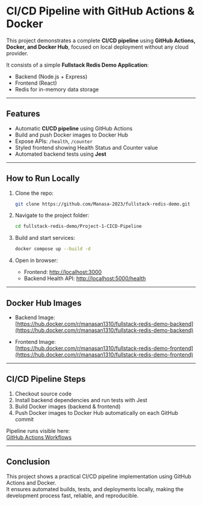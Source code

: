 
# CI/CD Pipeline with GitHub Actions & Docker

This project demonstrates a complete **CI/CD pipeline** using **GitHub Actions, Docker, and Docker Hub**, focused on local deployment without any cloud provider.

It consists of a simple **Fullstack Redis Demo Application**:
- Backend (Node.js + Express)
- Frontend (React)
- Redis for in-memory data storage

---

## Features

- Automatic **CI/CD pipeline** using GitHub Actions  
- Build and push Docker images to Docker Hub  
- Expose APIs: `/health`, `/counter`
- Styled frontend showing Health Status and Counter value  
- Automated backend tests using **Jest**  

---

## How to Run Locally

1. Clone the repo:
   ```bash
   git clone https://github.com/Manasa-2023/fullstack-redis-demo.git
   ```

2. Navigate to the project folder:
   ```bash
   cd fullstack-redis-demo/Project-1-CICD-Pipeline
   ```

3. Build and start services:
   ```bash
   docker compose up --build -d
   ```

4. Open in browser:
   - Frontend: [http://localhost:3000](http://localhost:3000)  
   - Backend Health API: [http://localhost:5000/health](http://localhost:5000/health)  
---

## Docker Hub Images

- Backend Image:  
  [https://hub.docker.com/r/manasan1310/fullstack-redis-demo-backend](https://hub.docker.com/r/manasan1310/fullstack-redis-demo-backend)

- Frontend Image:  
  [https://hub.docker.com/r/manasan1310/fullstack-redis-demo-frontend](https://hub.docker.com/r/manasan1310/fullstack-redis-demo-frontend)

---

## CI/CD Pipeline Steps

1. Checkout source code  
2. Install backend dependencies and run tests with Jest  
3. Build Docker images (backend & frontend)  
4. Push Docker images to Docker Hub automatically on each GitHub commit

Pipeline runs visible here:  
 [GitHub Actions Workflows](https://github.com/Manasa-2023/fullstack-redis-demo/actions)

---

## Conclusion

This project shows a practical CI/CD pipeline implementation using GitHub Actions and Docker.  
It ensures automated builds, tests, and deployments locally, making the development process fast, reliable, and reproducible.
